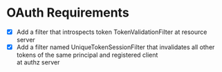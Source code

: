 # OAuth Requirements
 
- [x] Add a filter that introspects token TokenValidationFilter at resource server
- [x] Add a filter named UniqueTokenSessionFilter that invalidates
 all other tokens of the same principal and registered client <br> at authz server
